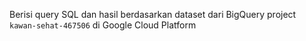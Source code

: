 Berisi query SQL dan hasil berdasarkan dataset dari BigQuery project `kawan-sehat-467506` di Google Cloud Platform
